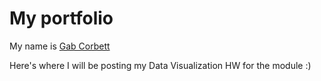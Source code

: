 # My portfolio

My name is [Gab Corbett](https://www.linkedin.com/in/datagab)

Here's where I will be posting my Data Visualization HW for the module :) 

